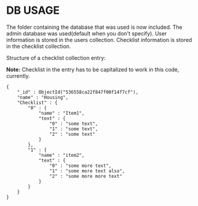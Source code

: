 DB USAGE
=========


<p>The folder containing the database that was used is now included. The admin database was used(default when you don't specify). User information is stored in the users collection. Checklist information is stored in the checklist collection.</p>

Structure of a checklist collection entry:

<b>Note:</b> Checklist in the entry has to be capitalized to work in this code, currently.

```
{
	"_id" : ObjectId("536558ca22f847f00f14f7cf"),
	"name" : "Housing",
	"Checklist" : {
		"0" : {
			"name" : "Item1",
			"text" : {
				"0" : "some text",
				"1" : "some text",
				"2" : "some text"
			}
		},
		"1" : {
			"name" : "item2",
			"text" : {
				"0" : "some more text",
				"1" : "some more text also",
				"2" : "some more more text"
			}
		}
	}
}

```